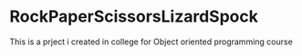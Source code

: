 # RockPaperScissorsLizardSpock
This is a prject i created in college for Object oriented programming course
